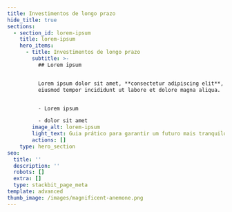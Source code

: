 ```yaml
---
title: Investimentos de longo prazo
hide_title: true
sections:
  - section_id: lorem-ipsum
    title: lorem-ipsum
    hero_items:
      - title: Investimentos de longo prazo
        subtitle: >-
          ## Lorem ipsum


          Lorem ipsum dolor sit amet, **consectetur adipiscing elit**, sed do
          eiusmod tempor incididunt ut labore et dolore magna aliqua.


          - Lorem ipsum

          - dolor sit amet
        image_alt: lorem-ipsum
        light_text: Guia prático para garantir um futuro mais tranquilo
        actions: []
    type: hero_section
seo:
  title: ''
  description: ''
  robots: []
  extra: []
  type: stackbit_page_meta
template: advanced
thumb_image: /images/magnificent-anemone.png
---
```

